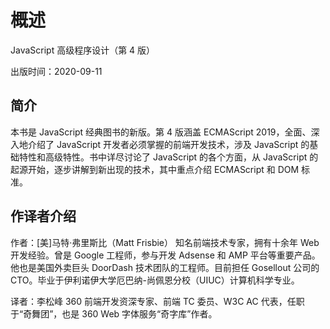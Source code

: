 # 概述

JavaScript 高级程序设计（第 4 版）

出版时间：2020-09-11

## 简介

本书是 JavaScript 经典图书的新版。第 4 版涵盖 ECMAScript 2019，全面、深入地介绍了 JavaScript 开发者必须掌握的前端开发技术，涉及 JavaScript 的基础特性和高级特性。书中详尽讨论了 JavaScript 的各个方面，从 JavaScript 的起源开始，逐步讲解到新出现的技术，其中重点介绍 ECMAScript 和 DOM 标准。

## 作译者介绍

作者：[美]马特·弗里斯比（Matt Frisbie）
知名前端技术专家，拥有十余年 Web 开发经验。曾是 Google 工程师，参与开发 Adsense 和 AMP 平台等重要产品。他也是美国外卖巨头 DoorDash 技术团队的工程师。目前担任 Gosellout 公司的 CTO。毕业于伊利诺伊大学厄巴纳-尚佩恩分校（UIUC）计算机科学专业。

译者：李松峰
360 前端开发资深专家、前端 TC 委员、W3C AC 代表，任职于“奇舞团”，也是 360 Web 字体服务“奇字库”作者。
